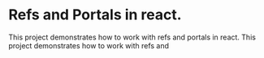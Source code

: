 # Refs and Portals in react.

This project demonstrates how to work with refs and portals in react.
This project demonstrates how to work with refs and 

